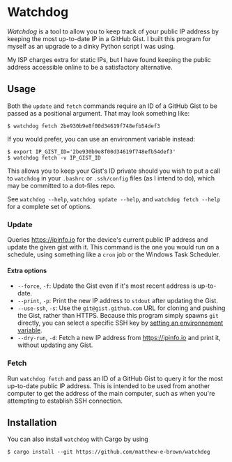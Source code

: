 # Watchdog

*Watchdog* is a tool to allow you to keep track of your public IP address by
keeping the most up-to-date IP in a GitHub Gist. I built this program for myself
as an upgrade to a dinky Python script I was using.

My ISP charges extra for static IPs, but I have found keeping the public address
accessible online to be a satisfactory alternative.

## Usage

Both the `update` and `fetch` commands require an ID of a GitHub Gist to be
passed as a positional argument. That may look something like:

```console
$ watchdog fetch 2be930b9e8f00d34619f748efb54def3
```

If you would prefer, you can use an environment variable instead:

```console
$ export IP_GIST_ID='2be930b9e8f00d34619f748efb54def3'
$ watchdog fetch -v IP_GIST_ID
```

This allows you to keep your Gist's ID private should you wish to put a call to
`watchdog` in your `.bashrc` or `.ssh/config` files (as I intend to do), which
may be committed to a dot-files repo.

See `watchdog --help`, `watchdog update --help`, and `watchdog fetch --help` for
a complete set of options.


### Update

Queries https://ipinfo.io for the device's current public IP address and update
the given gist with it. This command is the one you would run on a schedule,
using something like a `cron` job or the Windows Task Scheduler.

#### Extra options

- `--force`, `-f`: Update the Gist even if it's most recent address is
  up-to-date.
- `--print`, `-p`: Print the new IP address to `stdout` after updating the Gist.
- `--use-ssh`, `-s`: Use the `git@gist.github.com` URL for cloning and pushing
  the Gist, rather than HTTPS. Because this program simply spawns `git`
  directly, you can select a specific SSH key by [setting an environnement
  variable](https://stackoverflow.com/a/29754018/10549827).
- `--dry-run`, `-d`: Fetch a new IP address from https://ipinfo.io and print it,
  without updating any Gist.


### Fetch

Run `watchdog fetch` and pass an ID of a GitHub Gist to query it for the most
up-to-date public IP address. This is intended to be used from another computer
to get the address of the main computer, such as when you're attempting to
establish SSH connection.


## Installation

You can also install `watchdog` with Cargo by using

```console
$ cargo install --git https://github.com/matthew-e-brown/watchdog
```